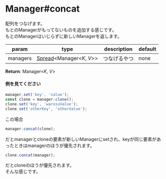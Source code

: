 # Manager#concat
配列をつなげます。  
もとのManagerがもってないものを追加する感じです。  
もとのManagerはいじらずに新しいManagerを返します。  
  
**param**|**type**|**description**|**default**  
---|---|---|---  
managers|[Spread](https://github.com/Mametaro-discord/DataManager/blob/docs/Manager/types/Spread.md)<Manager<*K*, *V*>>|つなげるやつ|none  
  
**Return**: Manager<*K*, *V*>

#### 例を見てください
```js  
manager.set('key', 'value');  
const clone = manager.clone();  
clone.set('key', 'warosuValue');  
clone.set('otherKey', 'otherValue');  
```  
この場合
```js  
manager.concat(clone);  
```  
だとmanagerとcloneの要素が新しいManagerにsetされ、keyが同じ要素があったときはmanagerのほうが優先されます。  
```js
clone.concat(manager);  
```  
だとcloneのほうが優先されます。  
そんな感じです。